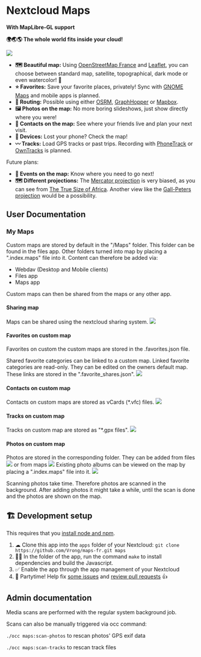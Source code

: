 # Nextcloud Maps

**With MapLibre-GL support**

**🌍🌏🌎 The whole world fits inside your cloud!**

![](screenshots/screenshot1.png)

- **🗺 Beautiful map:** Using [OpenStreetMap France](https://www.openstreetmap.fr/) and [Leaflet](https://leafletjs.com), you can choose between standard map, satellite, topographical, dark mode or even watercolor! 🎨
- **⭐ Favorites:** Save your favorite places, privately! Sync with [GNOME Maps](https://github.com/nextcloud/maps/issues/30) and mobile apps is planned.
- **🧭 Routing:** Possible using either [OSRM](http://project-osrm.org), [GraphHopper](https://www.graphhopper.com) or [Mapbox](https://www.mapbox.com).
- **🖼 Photos on the map:** No more boring slideshows, just show directly where you were!
- **🙋 Contacts on the map:** See where your friends live and plan your next visit.
- **📱 Devices:** Lost your phone? Check the map!
- **〰 Tracks:** Load GPS tracks or past trips. Recording with [PhoneTrack](https://f-droid.org/en/packages/net.eneiluj.nextcloud.phonetrack/) or [OwnTracks](https://owntracks.org) is planned.

Future plans:
- **📆 Events on the map:** Know where you need to go next!
- **🗺 Different projections:** The [Mercator projection](https://en.wikipedia.org/wiki/Mercator_projection) is very biased, as you can see from [The True Size of Africa](http://kai.sub.blue/en/africa.html). Another view like the [Gall-Peters projection](https://en.wikipedia.org/wiki/Gall%E2%80%93Peters_projection) would be a possibility.

## User Documentation
### My Maps
Custom maps are stored by default in the "/Maps" folder. This folder can be found in the
files app. Other folders turned into map by placing a ".index.maps" file into it.
Content can therefore be added via:
 - Webdav (Desktop and Mobile clients)
 - Files app
 - Maps app

Custom maps can then be shared from the maps or any other app.

#### Sharing map
Maps can be shared using the nextcloud sharing system.
![](screenshots/shareMap.gif)

#### Favorites on custom map
Favorites on custom the custom maps are stored in the .favorites.json file.

Shared favorite categories can be linked to a custom map.
Linked favorite categories are read-only.
They can be edited on the owners default map.
These links are stored in the ".favorite_shares.json".
![](screenshots/addFavorites.gif)


#### Contacts on custom map
Contacts on custom maps are stored as vCards (*.vfc) files.
![](screenshots/addContacts.gif)

#### Tracks on custom map
Tracks on custom map are stored as "*.gpx files".
![](screenshots/addTracks.gif)

#### Photos on custom map
Photos are stored in the corresponding folder.
They can be added from files
![](screenshots/addPhotosFromFiles.gif)
or from maps
![](screenshots/addPhotosFromMap.gif)
Existing photo albums can be viewed
on the map by placing a ".index.maps" file into it.
![](screenshots/photoAlbumOnMap.gif)

Scanning photos take time. Therefore photos are scanned in the background.
After adding photos it might take a while,
until the scan is done and the photos are shown on the map.

## 🏗 Development setup

This requires that you [install node and npm](https://www.npmjs.com/get-npm).

1. ☁ Clone this app into the `apps` folder of your Nextcloud: `git clone https://github.com/Vrong/maps-fr.git maps`
2. 👩‍💻 In the folder of the app, run the command `make` to install dependencies and build the Javascript.
3. ✅ Enable the app through the app management of your Nextcloud
4. 🎉 Partytime! Help fix [some issues](https://github.com/nextcloud/maps/issues) and [review pull requests](https://github.com/nextcloud/maps/pulls) 👍

## Admin documentation

Media scans are performed with the regular system background job.

Scans can also be manually triggered via occ command:


`./occ maps:scan-photos` to rescan photos' GPS exif data

`./occ maps:scan-tracks` to rescan track files
